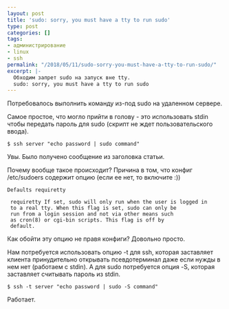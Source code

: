 ```yaml
---
layout: post
title: 'sudo: sorry, you must have a tty to run sudo'
type: post
categories: []
tags:
- администрирование
- linux
- ssh
permalink: "/2018/05/11/sudo-sorry-you-must-have-a-tty-to-run-sudo/"
excerpt: |-
  Обходим запрет sudo на запуск вне tty.
  sudo: sorry, you must have a tty to run sudo
---
```

Потребовалось выполнить команду из-под sudo на удаленном сервере.

Самое простое, что могло прийти в голову - это использовать stdin чтобы передать пароль для sudo (скрипт не ждет пользовательского ввода).

```shell
$ ssh server "echo password | sudo command"
```

Увы. Было получено сообщение из заголовка статьи.

Почему вообще такое происходит? Причина в том, что конфиг /etc/sudoers содержит опцию (если ее нет, то включите :))

```
Defaults requiretty
```

```
 requiretty If set, sudo will only run when the user is logged in  
 to a real tty. When this flag is set, sudo can only be  
 run from a login session and not via other means such  
 as cron(8) or cgi-bin scripts. This flag is off by  
 default.  

```

Как обойти эту опцию не правя конфиги? Довольно просто.

Нам потребуется использовать опцию -t для ssh, которая заставляет клиента принудительно открывать псевдотерминал даже если нужды в нем нет (работаем с stdin). А для sudo потребуется опция -S, которая заставляет считывать пароль из stdin.

```shell
$ ssh -t server "echo password | sudo -S command"
```

Работает.


